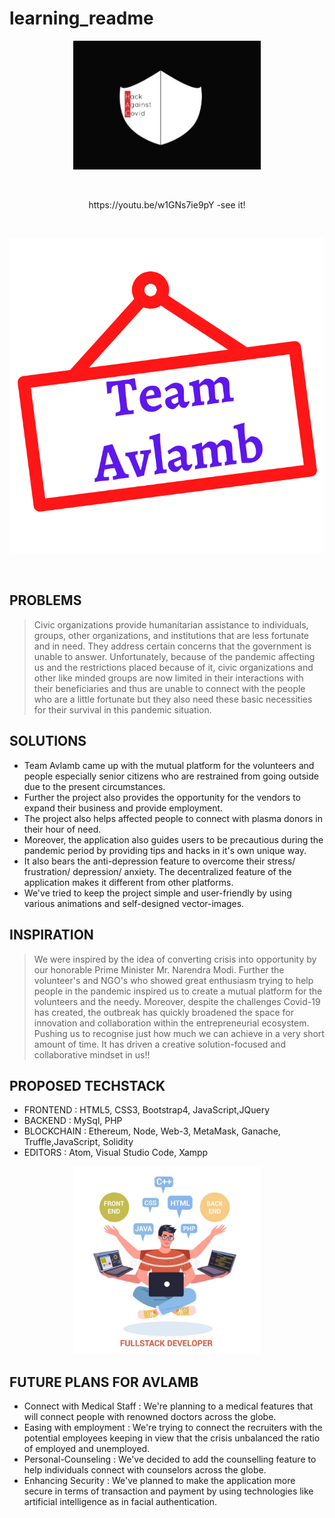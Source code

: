 # learning_readme
<p align="center"> 
<img src="https://github.com/1539sakshi/learning_readme/blob/master/WhatsApp%20Image%202020-08-07%20at%2011.12.10%20AM.jpeg" width="300" />
</p>
<br>
<p align="center"> 
https://youtu.be/w1GNs7ie9pY -see it!
 
  </p>
  
 
 
<br><p align="center"> 
[![Watch the video](https://github.com/1539sakshi/learning_readme/blob/master/V%20(5).png)](https://youtu.be/w1GNs7ie9pY "Watch Complete Video - Hover to see this")
  </p>
  <br>
  
## PROBLEMS
> Civic organizations provide humanitarian assistance to individuals, groups, other organizations, and institutions that are less fortunate and in need. They address certain concerns that the government is unable to answer. Unfortunately, because of the pandemic affecting us and the restrictions placed because of it, civic organizations and other like minded groups are now limited in their interactions with their beneficiaries and thus are unable to connect with the people who are a little fortunate but they also need these basic necessities for their survival in this pandemic situation.

## SOLUTIONS
- Team Avlamb came up with the mutual platform for the volunteers and people especially senior citizens who are restrained from going outside due to the present circumstances.
- Further the project also provides the opportunity for the vendors to expand their business and provide employment.
- The project also helps affected people to connect with plasma donors in their hour of need. 
- Moreover, the application also guides users to be precautious during the pandemic period by providing tips and hacks in it's own unique way.
-  It also bears the anti-depression feature to overcome their stress/ frustration/ depression/ anxiety. The decentralized feature of the application makes it different from other platforms. 
- We've tried to keep the project simple and user-friendly by using various animations and self-designed vector-images. 

## INSPIRATION
> We were inspired by the idea of converting crisis into opportunity by our honorable Prime Minister Mr. Narendra Modi. Further the volunteer's and NGO's who showed great enthusiasm trying to help people in the pandemic inspired us to create a mutual platform for the volunteers and the needy. Moreover, despite the challenges Covid-19 has created, the outbreak has quickly broadened the space for innovation and collaboration within the entrepreneurial ecosystem. Pushing us to recognise just how much we can achieve in a very short amount of time. It has driven a creative solution-focused and collaborative mindset in us!!

## PROPOSED TECHSTACK
- FRONTEND     : HTML5, CSS3, Bootstrap4, JavaScript,JQuery 
- BACKEND 	  : MySql, PHP
- BLOCKCHAIN : Ethereum, Node, Web-3, MetaMask, 
    Ganache, Truffle,JavaScript, Solidity
- EDITORS           : Atom, Visual Studio Code, Xampp 

<p align="center"> 
<img src="https://github.com/1539sakshi/learning_readme/blob/master/vector-illustration-full-stack-developer-working-computer-professional-programmer-coding-website-creation-proccess-172914142.jpg" width="300" />
</p>

## FUTURE PLANS FOR AVLAMB
- Connect with Medical Staff : We're planning to a medical features that will connect people with renowned doctors across the globe. 
- Easing with employment : We're trying to connect the recruiters with the potential employees keeping in view that the crisis unbalanced the ratio of employed and unemployed.
- Personal-Counseling : We've decided to add the counselling feature to help individuals connect with counselors across the globe.
- Enhancing Security : We've planned to make the application more secure in terms of transaction and payment by using technologies like artificial intelligence as in facial authentication.
